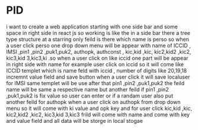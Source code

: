 # PID
i want to create a web application starting with one side bar and some space in right side in react js
so working is like the in a side bar there a tree type structure at a starring only feild is there which name is perso so when a user click  perso one drop down menu will be appear with name of ICCID , IMSI ,pin1 ,pin2 ,puk1,puk2, authopk, authconst , kic,kid ,kic, kic2,kid2 ,kic2, kic3,kid 3,kic3,ki .so when a user click on like iccid one part will be appear in right side with name  for example user click on iccid so it will come like ICCID templet which is name feld with iccid , number of digits like 20,19,18  incremnt value field  and save button when a user click  it will save localuser for IMSI  same templet will be use after that pin1 ,pin2 ,puk1,puk2 the feild name will be same a respective name but  another feild if pin1 ,pin2 ,puk1,puk2 is fix value so user can enter or if a randam user also put another feild for authopk when a user click on authopk from drop down menu so it will come with ki value and opk key and for user click kic,kid ,kic, kic2,kid2 ,kic2, kic3,kid 3,kic3 frild will come with name and  come with key and value field and all data will be storge in local stogae
